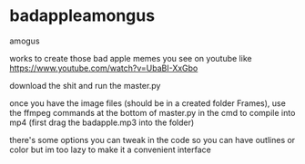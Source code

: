 # badappleamongus

amogus

works to create those bad apple memes you see on youtube like
https://www.youtube.com/watch?v=UbaBI-XxGbo

download the shit and run the master.py

once you have the image files (should be in a created folder Frames), use the ffmpeg commands at the bottom of master.py in the cmd to compile into mp4 (first drag the badapple.mp3 into the folder)

there's some options you can tweak in the code so you can have outlines or color
but im too lazy to make it a convenient interface
